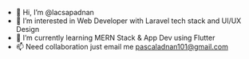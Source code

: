 - 👋 Hi, I’m @lacsapadnan
- 👀 I’m interested in Web Developer with Laravel tech stack and UI/UX Design
- 🌱 I’m currently learning MERN Stack & App Dev using Flutter
- 📫 Need collaboration just email me pascaladnan101@gmail.com
